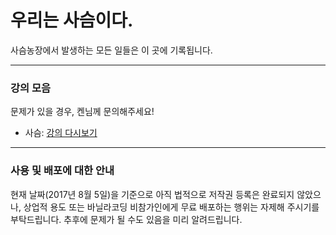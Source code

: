 # 우리는 사슴이다.

사슴농장에서 발생하는 모든 일들은 이 곳에 기록됩니다.

---

### 강의 모음

문제가 있을 경우, 켄님께 문의해주세요!

- 사슴: [강의 다시보기](https://goo.gl/VcQAw1)

---

### 사용 및 배포에 대한 안내

현재 날짜(2017년 8월 5일)을 기준으로 아직 법적으로 저작권 등록은 완료되지 않았으나, 상업적 용도 또는 바닐라코딩 비참가인에게 무료 배포하는 행위는 자제해 주시기를 부탁드립니다. 추후에 문제가 될 수도 있음을 미리 알려드립니다.
